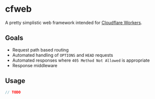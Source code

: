 # cfweb

A pretty simplistic web framework intended for [Cloudflare Workers](https://workers.cloudflare.com/).

## Goals

* Request path based routing
* Automated handling of `OPTIONS` and `HEAD` requests
* Automated responses where `405 Method Not Allowed` is appropriate
* Response middleware

## Usage

```typescript
// TODO
```
